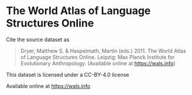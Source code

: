 # The World Atlas of Language Structures Online

Cite the source dataset as

> Dryer, Matthew S. & Haspelmath, Martin (eds.) 2011. The World Atlas of Language Structures Online. Leipzig: Max Planck Institute for Evolutionary Anthropology. (Available online at https://wals.info)

This dataset is licensed under a CC-BY-4.0 license

Available online at https://wals.info
